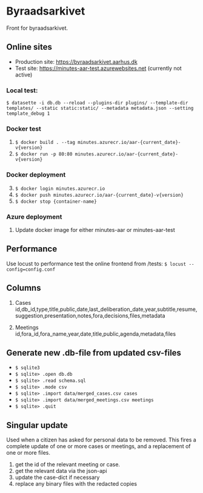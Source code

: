 # Byraadsarkivet
Front for byraadsarkivet.

## Online sites
- Production site:
  https://byraadsarkivet.aarhus.dk
- Test site:
  https://minutes-aar-test.azurewebsites.net (currently not active)

### Local test:
`$ datasette -i db.db --reload --plugins-dir plugins/ --template-dir templates/ --static static:static/ --metadata metadata.json --setting template_debug 1`

### Docker test
1. `$ docker build . --tag minutes.azurecr.io/aar-{current_date}-v{version}`
2. `$ docker run -p 80:80 minutes.azurecr.io/aar-{current_date}-v{version}`

### Docker deployment
3. `$ docker login minutes.azurecr.io`
4. `$ docker push minutes.azurecr.io/aar-{current_date}-v{version}`
5. `$ docker stop {container-name}`

### Azure deployment
1. Update docker image for either minutes-aar or minutes-aar-test

## Performance
Use locust to performance test the online frontend from /tests:
`$ locust --config=config.conf`

## Columns
1. Cases
id,db_id,type,title,public,date,last_deliberation_date,year,subtitle,resume,suggestion,presentation,notes,fora,decisions,files,metadata

2. Meetings
id,fora_id,fora_name,year,date,title,public,agenda,metadata,files

## Generate new .db-file from updated csv-files
- `$ sqlite3`
- `$ sqlite> .open db.db`
- `$ sqlite> .read schema.sql`
- `$ sqlite> .mode csv`
- `$ sqlite> .import data/merged_cases.csv cases`
- `$ sqlite> .import data/merged_meetings.csv meetings`
- `$ sqlite> .quit`

## Singular update
Used when a citizen has asked for personal data to be removed.
This fires a complete update of one or more cases or meetings, and a replacement of one or more files.

1. get the id of the relevant meeting or case.
2. get the relevant data via the json-api
3. update the case-dict if necessary
4. replace any binary files with the redacted copies
